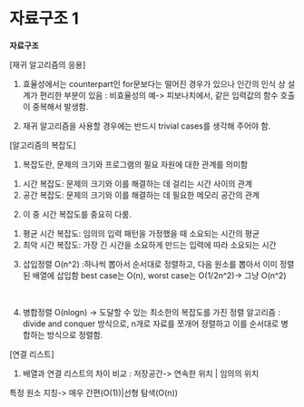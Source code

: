 자료구조 1
================

**자료구조**


[재귀 알고리즘의 응용]
1. 효율성에서는 counterpart인 for문보다는 떨어진 경우가 있으나 인간의 인식 상 설계가 편리한 부분이 있음
: 비효율성의 예-> 피보나치에서, 같은 입력값의 함수 호출이 중복해서 발생함.

2. 재귀 알고리즘을 사용할 경우에는 반드시 trivial cases를 생각해 주어야 함.

[알고리즘의 복잡도]
1. 복잡도란, 문제의 크기와 프로그램의 필요 자원에 대한 관계를 의미함
  1) 시간 복잡도: 문제의 크기와 이를 해결하는 데 걸리는 시간 사이의 관계
  2) 공간 복잡도: 문제의 크기와 이를 해결하는 데 필요한 메모리 공간의 관계
2. 이 중 시간 복잡도를 중요히 다룸.
  1) 평균 시간 복잡도: 임의의 입력 패턴을 가정했을 때 소요되는 시간의 평균
  2) 최악 시간 복잡도: 가장 긴 시간을 소요하게 만드는 입력에 따라 소요되는 시간
3. 삽입정렬 O(n^2)
:하나씩 뽑아서 순서대로 정렬하고, 다음 원소를 뽑아서 이미 정렬된 배열에 삽입함
best case는 O(n), worst case는 O(1/2n^2)-> 그냥 O(n^2)

</br>

4. 병합정렬 O(nlogn)
-> 도달할 수 있는 최소한의 복잡도를 가진 정렬 알고리즘
: divide and conquer 방식으로, n개로 자료를 쪼개어 정렬하고 이를 순서대로 병합하는 방식으로 정렬함.

[연결 리스트]
1. 배열과 연결 리스트의 차이 비교
: 저장공간-> 연속한 위치 | 임의의 위치

특정 원소 지칭-> 매우 간편(O(1))|선형 탐색(O(n))
